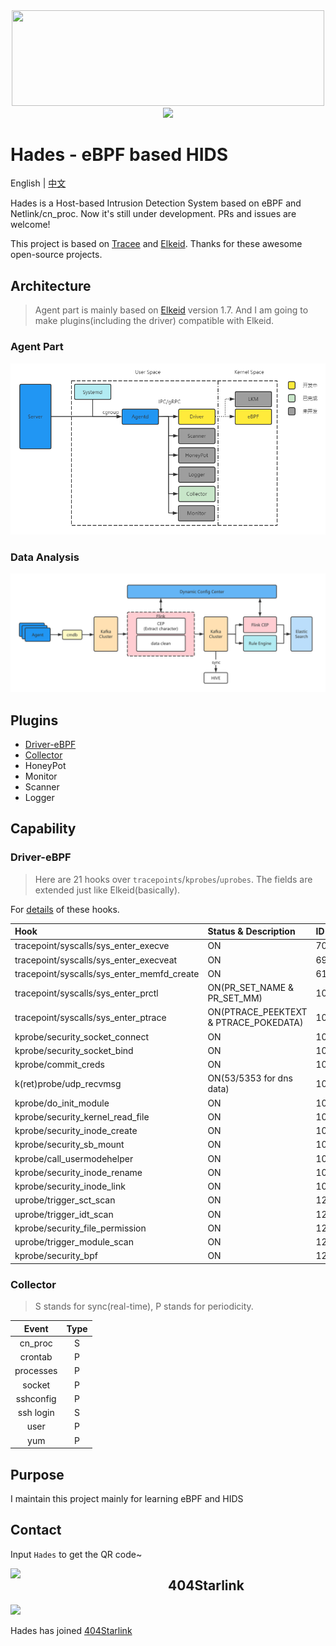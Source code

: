 <div align=center>
<img width="500" height="152.5" src="https://github.com/chriskaliX/Hades/blob/main/imgs/hades-low-resolution-logo-color-on-transparent-background.png"/>
</div>

<div align=center>
<img src="https://github.com/chriskaliX/Hades/actions/workflows/co-re.yaml/badge.svg"/>
</div>

# Hades - eBPF based HIDS

English | [中文](README-zh_CN.md)

Hades is a Host-based Intrusion Detection System based on eBPF and Netlink/cn_proc. Now it's still under development. PRs and issues are welcome!

This project is based on [Tracee](https://github.com/aquasecurity/tracee) and [Elkeid](https://github.com/bytedance/Elkeid). Thanks for these awesome open-source projects.

## Architecture

> Agent part is mainly based on [Elkeid](https://github.com/bytedance/Elkeid) version 1.7. And I am going to make plugins(including the driver) compatible with Elkeid.

### Agent Part

![data](https://github.com/chriskaliX/Hades/blob/main/imgs/agent.png)

### Data Analysis

![data](https://github.com/chriskaliX/Hades/blob/main/imgs/data_analyze.png)

## Plugins

- [Driver-eBPF](https://github.com/chriskaliX/Hades/tree/main/plugin/ebpfdriver)
- [Collector](https://github.com/chriskaliX/Hades/tree/main/plugin/collector)
- HoneyPot
- Monitor
- Scanner
- Logger

## Capability

### Driver-eBPF

> Here are 21 hooks over `tracepoints`/`kprobes`/`uprobes`. The fields are extended just like Elkeid(basically).

For [details](https://github.com/chriskaliX/Hades/tree/main/plugin/ebpfdriver) of these hooks.


| Hook                                       | Status & Description                  | ID   |
| :----------------------------------------- | :------------------------------------ | :--- |
| tracepoint/syscalls/sys_enter_execve       | ON                                    | 700  |
| tracepoint/syscalls/sys_enter_execveat     | ON                                    | 698  |
| tracepoint/syscalls/sys_enter_memfd_create | ON                                    | 614  |
| tracepoint/syscalls/sys_enter_prctl        | ON(PR_SET_NAME & PR_SET_MM)           | 1020 |
| tracepoint/syscalls/sys_enter_ptrace       | ON(PTRACE_PEEKTEXT & PTRACE_POKEDATA) | 1021 |
| kprobe/security_socket_connect             | ON                                    | 1022 |
| kprobe/security_socket_bind                | ON                                    | 1024 |
| kprobe/commit_creds                        | ON                                    | 1011 |
| k(ret)probe/udp_recvmsg                    | ON(53/5353 for dns data)              | 1025 |
| kprobe/do_init_module                      | ON                                    | 1026 |
| kprobe/security_kernel_read_file           | ON                                    | 1027 |
| kprobe/security_inode_create               | ON                                    | 1028 |
| kprobe/security_sb_mount                   | ON                                    | 1029 |
| kprobe/call_usermodehelper                 | ON                                    | 1030 |
| kprobe/security_inode_rename               | ON                                    | 1031 |
| kprobe/security_inode_link                 | ON                                    | 1032 |
| uprobe/trigger_sct_scan                    | ON                                    | 1200 |
| uprobe/trigger_idt_scan                    | ON                                    | 1201 |
| kprobe/security_file_permission            | ON                                    | 1202 |
| uprobe/trigger_module_scan                 | ON                                    | 1203 |
| kprobe/security_bpf                        | ON                                    | 1204 |

### Collector

> S stands for sync(real-time), P stands for periodicity.

|   Event   | Type |
| :-------: | :--: |
|  cn_proc  |  S   |
|  crontab  |  P   |
| processes |  P   |
|  socket   |  P   |
| sshconfig |  P   |
| ssh login |  S   |
|   user    |  P   |
|    yum    |  P   |

## Purpose

I maintain this project mainly for learning eBPF and HIDS

## Contact

Input `Hades` to get the QR code~

<img src="https://github.com/chriskaliX/Hades/blob/main/imgs/weixin.png" width="50%" style="float:left;"/>

## 404Starlink

<img src="https://github.com/knownsec/404StarLink-Project/raw/master/logo.png" width="30%">

Hades has joined [404Starlink](https://github.com/knownsec/404StarLink)
